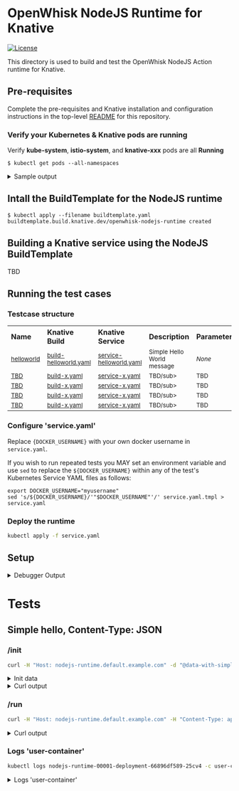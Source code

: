 <!--
#
# Licensed to the Apache Software Foundation (ASF) under one or more
# contributor license agreements.  See the NOTICE file distributed with
# this work for additional information regarding copyright ownership.
# The ASF licenses this file to You under the Apache License, Version 2.0
# (the "License"); you may not use this file except in compliance with
# the License.  You may obtain a copy of the License at
#
#     http://www.apache.org/licenses/LICENSE-2.0
#
# Unless required by applicable law or agreed to in writing, software
# distributed under the License is distributed on an "AS IS" BASIS,
# WITHOUT WARRANTIES OR CONDITIONS OF ANY KIND, either express or implied.
# See the License for the specific language governing permissions and
# limitations under the License.
#
-->

# OpenWhisk NodeJS Runtime for Knative

[![License](https://img.shields.io/badge/license-Apache--2.0-blue.svg)](http://www.apache.org/licenses/LICENSE-2.0)

This directory is used to build and test the OpenWhisk NodeJS Action runtime for Knative.

## Pre-requisites

Complete the pre-requisites and Knative installation and configuration instructions in the top-level [README](../../README.md) for this repository.

### Verify your Kubernetes & Knative pods are running

Verify **kube-system**, **istio-system**, and **knative-xxx** pods are all **Running**
```
$ kubectl get pods --all-namespaces 
```
<details>
    <summary>Sample output</summary>
    
```
$ kubectl get pods --all-namespaces 
NAMESPACE          NAME                                            READY   STATUS      RESTARTS   AGE
istio-system       cluster-local-gateway-547467ccf6-p8n72          1/1     Running     1          8d
istio-system       istio-citadel-7d64db8bcf-m7gsj                  1/1     Running     0          8d
istio-system       istio-cleanup-secrets-8lzj4                     0/1     Completed   0          8d
istio-system       istio-egressgateway-6ddf4c8bd6-2dxhc            1/1     Running     1          8d
istio-system       istio-galley-7dd996474-pdd6h                    1/1     Running     1          8d
istio-system       istio-ingressgateway-84b89d647f-cxrwx           1/1     Running     1          8d
istio-system       istio-pilot-86bb4fcbbd-5ns5q                    2/2     Running     0          8d
istio-system       istio-pilot-86bb4fcbbd-vd2xr                    2/2     Running     0          8d
istio-system       istio-pilot-86bb4fcbbd-zstrw                    2/2     Running     0          8d
istio-system       istio-policy-5c4d9ff96b-559db                   2/2     Running     1          8d
istio-system       istio-sidecar-injector-6977b5cf5b-94hj5         1/1     Running     0          8d
istio-system       istio-statsd-prom-bridge-b44b96d7b-kzkzc        1/1     Running     0          8d
istio-system       istio-telemetry-7676df547f-jp952                2/2     Running     1          8d
istio-system       knative-ingressgateway-75644679c7-c2kxj         1/1     Running     1          8d
knative-build      build-controller-658d64d9bd-6qp2c               1/1     Running     0          8d
knative-build      build-webhook-6bb747665f-v8nk2                  1/1     Running     1          8d
knative-eventing   eventing-controller-cfbb757bd-czx99             1/1     Running     0          8d
knative-eventing   in-memory-channel-controller-75d6cc4b77-6c8st   1/1     Running     1          8d
knative-eventing   in-memory-channel-dispatcher-c89db8bb8-phlxw    2/2     Running     7          8d
knative-eventing   webhook-5fbb8dbcc7-nhwp5                        1/1     Running     0          8d
knative-serving    activator-69b8474d6b-58hh2                      2/2     Running     1          8d
knative-serving    autoscaler-6579b57774-cvvzj                     2/2     Running     1          8d
knative-serving    controller-66cd7d99df-hgswh                     1/1     Running     0          8d
knative-serving    webhook-6d9568d-czt8m                           1/1     Running     0          8d
knative-sources    controller-manager-0                            1/1     Running     1          8d
kube-system        coredns-86c58d9df4-ms8qs                        1/1     Running     0          8d
kube-system        coredns-86c58d9df4-x29vt                        1/1     Running     0          8d
kube-system        etcd-docker-desktop                             1/1     Running     3          8d
kube-system        kube-apiserver-docker-desktop                   1/1     Running     3          8d
kube-system        kube-controller-manager-docker-desktop          1/1     Running     5          8d
kube-system        kube-proxy-mltsm                                1/1     Running     0          8d
kube-system        kube-scheduler-docker-desktop                   1/1     Running     5          8d
```
</details>

## Intall the BuildTemplate for the NodeJS runtime

```
$ kubectl apply --filename buildtemplate.yaml 
buildtemplate.build.knative.dev/openwhisk-nodejs-runtime created
```

## Building a Knative service using the NodeJS BuildTemplate

TBD

## Running the test cases

### Testcase structure

<table cellpadding="8">
  <tbody>
    <tr align="left">
      <th width="180">Name</th>
      <th width="180">Knative Build</th>
      <th width="180">Knative Service</th>
      <th width="300">Description</th>
      <th width="300">Parameters</th>
    </tr>
    <tr align="left">
      <td><sub><a href="">helloworld</a></sub></td>
      <td><sub><a href="tests/helloworld/build-helloworld.yaml">build-helloworld.yaml</a></sub></td>
      <td><sub><a href="tests/helloworld/service-helloworld.yaml">service-helloworld.yaml</a></sub></td>
      <td><sub>Simple Hello World message</sub></td>
      <td><sub><i>None</i></sub></td>        
    </tr>
    <tr align="left">
      <td><sub><a href="">TBD</a></sub></td>
      <td><sub><a href="tests/helloworld/">build-x.yaml</a></sub></td>
      <td><sub><a href="tests/helloworld/">service-x.yaml</a></sub></td>
      <td><sub>TBD/sub></td>
      <td><sub>TBD</sub></td>      
    </tr>
    <tr align="left">
      <td><sub><a href="">TBD</a></sub></td>
      <td><sub><a href="tests/helloworld/">build-x.yaml</a></sub></td>
      <td><sub><a href="tests/helloworld/">service-x.yaml</a></sub></td>
      <td><sub>TBD/sub></td>
      <td><sub>TBD</sub></td>        
    </tr>
    <tr align="left">
      <td><sub><a href="">TBD</a></sub></td>
      <td><sub><a href="tests/helloworld/">build-x.yaml</a></sub></td>
      <td><sub><a href="tests/helloworld/">service-x.yaml</a></sub></td>
      <td><sub>TBD/sub></td>
      <td><sub>TBD</sub></td>        
    </tr>
    <tr align="left">
      <td><sub><a href="">TBD</a></sub></td>
      <td><sub><a href="tests/helloworld/">build-x.yaml</a></sub></td>
      <td><sub><a href="tests/helloworld/">service-x.yaml</a></sub></td>
      <td><sub>TBD/sub></td>
      <td><sub>TBD</sub></td>       
    </tr>
  </tbody>
</table>   

### Configure 'service.yaml'

Replace `{DOCKER_USERNAME}` with your own docker username in `service.yaml`.

If you wish to run repeated tests you MAY set an environment variable and use ```sed``` to replace the ```${DOCKER_USERNAME}``` within any of the test's Kubernetes Service YAML files as follows:

```
export DOCKER_USERNAME="myusername"
sed 's/${DOCKER_USERNAME}/'"$DOCKER_USERNAME"'/' service.yaml.tmpl > service.yaml
```

### Deploy the runtime

```bash
kubectl apply -f service.yaml
```

## Setup

<details>
    <summary>Debugger Output</summary>

```bash
Hello World from NodeJS runtime
**************************
DEBUGGER: config
{ port: 8080, apiHost: undefined, allowConcurrent: undefined }
**************************
DEBUGGER: Starting the server
**************************
DEBUGGER: I am inside wrapEndpoint
**************************
DEBUGGER: I am inside wrapEndpoint
```
</details>

# Tests

## Simple hello, Content-Type: JSON

### /init
```bash
curl -H "Host: nodejs-runtime.default.example.com" -d "@data-with-simple-hello.json" -H "Content-Type: application/json" http://localhost/init -v
```

<details>
  <summary>Init data</summary>

```bash
cat data-with-simple-hello.json
{
    "value": {
        "name" : "helloNodeJS",
        "main" : "main",
        "binary": false,
        "code" : "function main() {return {payload: 'HI'};}"
    }
}
```
</details>

<details>
  <summary>Curl output</summary>

```
*   Trying ::1...
* TCP_NODELAY set
* Connected to localhost (::1) port 80 (#0)
> POST /init HTTP/1.1
> Host: nodejs-runtime.default.example.com
> User-Agent: curl/7.54.0
> Accept: */*
> Content-Type: application/json
> Content-Length: 164
>
* upload completely sent off: 164 out of 164 bytes
< HTTP/1.1 200 OK
< content-length: 11
< content-type: application/json; charset=utf-8
< date: Tue, 29 Jan 2019 20:50:08 GMT
< etag: W/"b-2MeHcbdPiKDIdPsWUDKemTPAQvg"
< server: envoy
< x-envoy-upstream-service-time: 8626
< x-powered-by: Express
<
* Connection #0 to host localhost left intact
{"OK":true}
```
</details>

### /run

```bash
curl -H "Host: nodejs-runtime.default.example.com" -H "Content-Type: application/json" -X POST http://localhost/run -v
```
<details>
  <summary>Curl output</summary>

```
*   Trying ::1...
* TCP_NODELAY set
* Connected to localhost (::1) port 80 (#0)
> POST /run HTTP/1.1
> Host: nodejs-runtime.default.example.com
> User-Agent: curl/7.54.0
> Accept: */*
> Content-Type: application/json
>
< HTTP/1.1 200 OK
< content-length: 16
< content-type: application/json; charset=utf-8
< date: Tue, 29 Jan 2019 21:59:00 GMT
< etag: W/"10-r4HisfsG2IPqXoE1oxz8LXbAq+I"
< x-powered-by: Express
< x-envoy-upstream-service-time: 19
< server: envoy
<
* Connection #0 to host localhost left intact
{"payload":"HI"}
```
</details>

### Logs 'user-container'

```bash
kubectl logs nodejs-runtime-00001-deployment-66896df589-25cv4 -c user-container
```

<details>
  <summary>Logs 'user-container'</summary>

```
Hello World from NodeJS runtime
**************************
DEBUGGER: config
{ port: 8080, apiHost: undefined, allowConcurrent: undefined }
**************************
DEBUGGER: app
{ [EventEmitter: app]
  _events: [Object: null prototype] { mount: [Function: onmount] },
  _eventsCount: 1,
  _maxListeners: undefined,
  setMaxListeners: [Function: setMaxListeners],
  getMaxListeners: [Function: getMaxListeners],
  emit: [Function: emit],
  addListener: [Function: addListener],
  on: [Function: addListener],
  prependListener: [Function: prependListener],
  once: [Function: once],
  prependOnceListener: [Function: prependOnceListener],
  removeListener: [Function: removeListener],
  off: [Function: removeListener],
  removeAllListeners: [Function: removeAllListeners],
  listeners: [Function: listeners],
  rawListeners: [Function: rawListeners],
  listenerCount: [Function: listenerCount],
  eventNames: [Function: eventNames],
  init: [Function: init],
  defaultConfiguration: [Function: defaultConfiguration],
  lazyrouter: [Function: lazyrouter],
  handle: [Function: handle],
  use: [Function: use],
  route: [Function: route],
  engine: [Function: engine],
  param: [Function: param],
  set: [Function: set],
  path: [Function: path],
  enabled: [Function: enabled],
  disabled: [Function: disabled],
  enable: [Function: enable],
  disable: [Function: disable],
  acl: [Function],
  bind: [Function],
  checkout: [Function],
  connect: [Function],
  copy: [Function],
  delete: [Function],
  get: [Function],
  head: [Function],
  link: [Function],
  lock: [Function],
  'm-search': [Function],
  merge: [Function],
  mkactivity: [Function],
  mkcalendar: [Function],
  mkcol: [Function],
  move: [Function],
  notify: [Function],
  options: [Function],
  patch: [Function],
  post: [Function],
  propfind: [Function],
  proppatch: [Function],
  purge: [Function],
  put: [Function],
  rebind: [Function],
  report: [Function],
  search: [Function],
  source: [Function],
  subscribe: [Function],
  trace: [Function],
  unbind: [Function],
  unlink: [Function],
  unlock: [Function],
  unsubscribe: [Function],
  all: [Function: all],
  del: [Function],
  render: [Function: render],
  listen: [Function: listen],
  request: IncomingMessage { app: [Circular] },
  response: ServerResponse { app: [Circular] },
  cache: {},
  engines: {},
  settings:
   { 'x-powered-by': true,
     etag: 'weak',
     'etag fn': [Function: generateETag],
     env: 'development',
     'query parser': 'extended',
     'query parser fn': [Function: parseExtendedQueryString],
     'subdomain offset': 2,
     'trust proxy': false,
     'trust proxy fn': [Function: trustNone],
     view: [Function: View],
     views: '/nodejsAction/views',
     'jsonp callback name': 'callback' },
  locals:
   [Object: null prototype] {
     settings:
      { 'x-powered-by': true,
        etag: 'weak',
        'etag fn': [Function: generateETag],
        env: 'development',
        'query parser': 'extended',
        'query parser fn': [Function: parseExtendedQueryString],
        'subdomain offset': 2,
        'trust proxy': false,
        'trust proxy fn': [Function: trustNone],
        view: [Function: View],
        views: '/nodejsAction/views',
        'jsonp callback name': 'callback' } },
  mountpath: '/' }
**************************
DEBUGGER: Starting the server
[Function: start]
**************************
DEBUGGER: app
{ [EventEmitter: app]
  _events: [Object: null prototype] { mount: [Function: onmount] },
  _eventsCount: 1,
  _maxListeners: undefined,
  setMaxListeners: [Function: setMaxListeners],
  getMaxListeners: [Function: getMaxListeners],
  emit: [Function: emit],
  addListener: [Function: addListener],
  on: [Function: addListener],
  prependListener: [Function: prependListener],
  once: [Function: once],
  prependOnceListener: [Function: prependOnceListener],
  removeListener: [Function: removeListener],
  off: [Function: removeListener],
  removeAllListeners: [Function: removeAllListeners],
  listeners: [Function: listeners],
  rawListeners: [Function: rawListeners],
  listenerCount: [Function: listenerCount],
  eventNames: [Function: eventNames],
  init: [Function: init],
  defaultConfiguration: [Function: defaultConfiguration],
  lazyrouter: [Function: lazyrouter],
  handle: [Function: handle],
  use: [Function: use],
  route: [Function: route],
  engine: [Function: engine],
  param: [Function: param],
  set: [Function: set],
  path: [Function: path],
  enabled: [Function: enabled],
  disabled: [Function: disabled],
  enable: [Function: enable],
  disable: [Function: disable],
  acl: [Function],
  bind: [Function],
  checkout: [Function],
  connect: [Function],
  copy: [Function],
  delete: [Function],
  get: [Function],
  head: [Function],
  link: [Function],
  lock: [Function],
  'm-search': [Function],
  merge: [Function],
  mkactivity: [Function],
  mkcalendar: [Function],
  mkcol: [Function],
  move: [Function],
  notify: [Function],
  options: [Function],
  patch: [Function],
  post: [Function],
  propfind: [Function],
  proppatch: [Function],
  purge: [Function],
  put: [Function],
  rebind: [Function],
  report: [Function],
  search: [Function],
  source: [Function],
  subscribe: [Function],
  trace: [Function],
  unbind: [Function],
  unlink: [Function],
  unlock: [Function],
  unsubscribe: [Function],
  all: [Function: all],
  del: [Function],
  render: [Function: render],
  listen: [Function: listen],
  request: IncomingMessage { app: [Circular] },
  response: ServerResponse { app: [Circular] },
  cache: {},
  engines: {},
  settings:
   { 'x-powered-by': true,
     etag: 'weak',
     'etag fn': [Function: generateETag],
     env: 'development',
     'query parser': 'extended',
     'query parser fn': [Function: parseExtendedQueryString],
     'subdomain offset': 2,
     'trust proxy': false,
     'trust proxy fn': [Function: trustNone],
     view: [Function: View],
     views: '/nodejsAction/views',
     'jsonp callback name': 'callback',
     port: 8080 },
  locals:
   [Object: null prototype] {
     settings:
      { 'x-powered-by': true,
        etag: 'weak',
        'etag fn': [Function: generateETag],
        env: 'development',
        'query parser': 'extended',
        'query parser fn': [Function: parseExtendedQueryString],
        'subdomain offset': 2,
        'trust proxy': false,
        'trust proxy fn': [Function: trustNone],
        view: [Function: View],
        views: '/nodejsAction/views',
        'jsonp callback name': 'callback',
        port: 8080 } },
  mountpath: '/' }
**************************
DEBUGGER: app
{ [EventEmitter: app]
  _events: [Object: null prototype] { mount: [Function: onmount] },
  _eventsCount: 1,
  _maxListeners: undefined,
  setMaxListeners: [Function: setMaxListeners],
  getMaxListeners: [Function: getMaxListeners],
  emit: [Function: emit],
  addListener: [Function: addListener],
  on: [Function: addListener],
  prependListener: [Function: prependListener],
  once: [Function: once],
  prependOnceListener: [Function: prependOnceListener],
  removeListener: [Function: removeListener],
  off: [Function: removeListener],
  removeAllListeners: [Function: removeAllListeners],
  listeners: [Function: listeners],
  rawListeners: [Function: rawListeners],
  listenerCount: [Function: listenerCount],
  eventNames: [Function: eventNames],
  init: [Function: init],
  defaultConfiguration: [Function: defaultConfiguration],
  lazyrouter: [Function: lazyrouter],
  handle: [Function: handle],
  use: [Function: use],
  route: [Function: route],
  engine: [Function: engine],
  param: [Function: param],
  set: [Function: set],
  path: [Function: path],
  enabled: [Function: enabled],
  disabled: [Function: disabled],
  enable: [Function: enable],
  disable: [Function: disable],
  acl: [Function],
  bind: [Function],
  checkout: [Function],
  connect: [Function],
  copy: [Function],
  delete: [Function],
  get: [Function],
  head: [Function],
  link: [Function],
  lock: [Function],
  'm-search': [Function],
  merge: [Function],
  mkactivity: [Function],
  mkcalendar: [Function],
  mkcol: [Function],
  move: [Function],
  notify: [Function],
  options: [Function],
  patch: [Function],
  post: [Function],
  propfind: [Function],
  proppatch: [Function],
  purge: [Function],
  put: [Function],
  rebind: [Function],
  report: [Function],
  search: [Function],
  source: [Function],
  subscribe: [Function],
  trace: [Function],
  unbind: [Function],
  unlink: [Function],
  unlock: [Function],
  unsubscribe: [Function],
  all: [Function: all],
  del: [Function],
  render: [Function: render],
  listen: [Function: listen],
  request: IncomingMessage { app: [Circular] },
  response: ServerResponse { app: [Circular] },
  cache: {},
  engines: {},
  settings:
   { 'x-powered-by': true,
     etag: 'weak',
     'etag fn': [Function: generateETag],
     env: 'development',
     'query parser': 'extended',
     'query parser fn': [Function: parseExtendedQueryString],
     'subdomain offset': 2,
     'trust proxy': false,
     'trust proxy fn': [Function: trustNone],
     view: [Function: View],
     views: '/nodejsAction/views',
     'jsonp callback name': 'callback',
     port: 8080 },
  locals:
   [Object: null prototype] {
     settings:
      { 'x-powered-by': true,
        etag: 'weak',
        'etag fn': [Function: generateETag],
        env: 'development',
        'query parser': 'extended',
        'query parser fn': [Function: parseExtendedQueryString],
        'subdomain offset': 2,
        'trust proxy': false,
        'trust proxy fn': [Function: trustNone],
        view: [Function: View],
        views: '/nodejsAction/views',
        'jsonp callback name': 'callback',
        port: 8080 } },
  mountpath: '/',
  _router:
   { [Function: router]
     params: {},
     _params: [],
     caseSensitive: false,
     mergeParams: undefined,
     strict: false,
     stack: [ [Layer], [Layer], [Layer] ] } }
**************************
DEBUGGER: app
{ [EventEmitter: app]
  _events: [Object: null prototype] { mount: [Function: onmount] },
  _eventsCount: 1,
  _maxListeners: undefined,
  setMaxListeners: [Function: setMaxListeners],
  getMaxListeners: [Function: getMaxListeners],
  emit: [Function: emit],
  addListener: [Function: addListener],
  on: [Function: addListener],
  prependListener: [Function: prependListener],
  once: [Function: once],
  prependOnceListener: [Function: prependOnceListener],
  removeListener: [Function: removeListener],
  off: [Function: removeListener],
  removeAllListeners: [Function: removeAllListeners],
  listeners: [Function: listeners],
  rawListeners: [Function: rawListeners],
  listenerCount: [Function: listenerCount],
  eventNames: [Function: eventNames],
  init: [Function: init],
  defaultConfiguration: [Function: defaultConfiguration],
  lazyrouter: [Function: lazyrouter],
  handle: [Function: handle],
  use: [Function: use],
  route: [Function: route],
  engine: [Function: engine],
  param: [Function: param],
  set: [Function: set],
  path: [Function: path],
  enabled: [Function: enabled],
  disabled: [Function: disabled],
  enable: [Function: enable],
  disable: [Function: disable],
  acl: [Function],
  bind: [Function],
  checkout: [Function],
  connect: [Function],
  copy: [Function],
  delete: [Function],
  get: [Function],
  head: [Function],
  link: [Function],
  lock: [Function],
  'm-search': [Function],
  merge: [Function],
  mkactivity: [Function],
  mkcalendar: [Function],
  mkcol: [Function],
  move: [Function],
  notify: [Function],
  options: [Function],
  patch: [Function],
  post: [Function],
  propfind: [Function],
  proppatch: [Function],
  purge: [Function],
  put: [Function],
  rebind: [Function],
  report: [Function],
  search: [Function],
  source: [Function],
  subscribe: [Function],
  trace: [Function],
  unbind: [Function],
  unlink: [Function],
  unlock: [Function],
  unsubscribe: [Function],
  all: [Function: all],
  del: [Function],
  render: [Function: render],
  listen: [Function: listen],
  request: IncomingMessage { app: [Circular] },
  response: ServerResponse { app: [Circular] },
  cache: {},
  engines: {},
  settings:
   { 'x-powered-by': true,
     etag: 'weak',
     'etag fn': [Function: generateETag],
     env: 'development',
     'query parser': 'extended',
     'query parser fn': [Function: parseExtendedQueryString],
     'subdomain offset': 2,
     'trust proxy': false,
     'trust proxy fn': [Function: trustNone],
     view: [Function: View],
     views: '/nodejsAction/views',
     'jsonp callback name': 'callback',
     port: 8080 },
  locals:
   [Object: null prototype] {
     settings:
      { 'x-powered-by': true,
        etag: 'weak',
        'etag fn': [Function: generateETag],
        env: 'development',
        'query parser': 'extended',
        'query parser fn': [Function: parseExtendedQueryString],
        'subdomain offset': 2,
        'trust proxy': false,
        'trust proxy fn': [Function: trustNone],
        view: [Function: View],
        views: '/nodejsAction/views',
        'jsonp callback name': 'callback',
        port: 8080 } },
  mountpath: '/',
  _router:
   { [Function: router]
     params: {},
     _params: [],
     caseSensitive: false,
     mergeParams: undefined,
     strict: false,
     stack: [ [Layer], [Layer], [Layer], [Layer] ] } }
**************************
DEBUGGER: app
{ [EventEmitter: app]
  _events: [Object: null prototype] { mount: [Function: onmount] },
  _eventsCount: 1,
  _maxListeners: undefined,
  setMaxListeners: [Function: setMaxListeners],
  getMaxListeners: [Function: getMaxListeners],
  emit: [Function: emit],
  addListener: [Function: addListener],
  on: [Function: addListener],
  prependListener: [Function: prependListener],
  once: [Function: once],
  prependOnceListener: [Function: prependOnceListener],
  removeListener: [Function: removeListener],
  off: [Function: removeListener],
  removeAllListeners: [Function: removeAllListeners],
  listeners: [Function: listeners],
  rawListeners: [Function: rawListeners],
  listenerCount: [Function: listenerCount],
  eventNames: [Function: eventNames],
  init: [Function: init],
  defaultConfiguration: [Function: defaultConfiguration],
  lazyrouter: [Function: lazyrouter],
  handle: [Function: handle],
  use: [Function: use],
  route: [Function: route],
  engine: [Function: engine],
  param: [Function: param],
  set: [Function: set],
  path: [Function: path],
  enabled: [Function: enabled],
  disabled: [Function: disabled],
  enable: [Function: enable],
  disable: [Function: disable],
  acl: [Function],
  bind: [Function],
  checkout: [Function],
  connect: [Function],
  copy: [Function],
  delete: [Function],
  get: [Function],
  head: [Function],
  link: [Function],
  lock: [Function],
  'm-search': [Function],
  merge: [Function],
  mkactivity: [Function],
  mkcalendar: [Function],
  mkcol: [Function],
  move: [Function],
  notify: [Function],
  options: [Function],
  patch: [Function],
  post: [Function],
  propfind: [Function],
  proppatch: [Function],
  purge: [Function],
  put: [Function],
  rebind: [Function],
  report: [Function],
  search: [Function],
  source: [Function],
  subscribe: [Function],
  trace: [Function],
  unbind: [Function],
  unlink: [Function],
  unlock: [Function],
  unsubscribe: [Function],
  all: [Function: all],
  del: [Function],
  render: [Function: render],
  listen: [Function: listen],
  request: IncomingMessage { app: [Circular] },
  response: ServerResponse { app: [Circular] },
  cache: {},
  engines: {},
  settings:
   { 'x-powered-by': true,
     etag: 'weak',
     'etag fn': [Function: generateETag],
     env: 'development',
     'query parser': 'extended',
     'query parser fn': [Function: parseExtendedQueryString],
     'subdomain offset': 2,
     'trust proxy': false,
     'trust proxy fn': [Function: trustNone],
     view: [Function: View],
     views: '/nodejsAction/views',
     'jsonp callback name': 'callback',
     port: 8080 },
  locals:
   [Object: null prototype] {
     settings:
      { 'x-powered-by': true,
        etag: 'weak',
        'etag fn': [Function: generateETag],
        env: 'development',
        'query parser': 'extended',
        'query parser fn': [Function: parseExtendedQueryString],
        'subdomain offset': 2,
        'trust proxy': false,
        'trust proxy fn': [Function: trustNone],
        view: [Function: View],
        views: '/nodejsAction/views',
        'jsonp callback name': 'callback',
        port: 8080 } },
  mountpath: '/',
  _router:
   { [Function: router]
     params: {},
     _params: [],
     caseSensitive: false,
     mergeParams: undefined,
     strict: false,
     stack: [ [Layer], [Layer], [Layer], [Layer], [Layer] ] } }
**************************
DEBUGGER: Status is
ready
**************************
DEBUGGER: Returning 200
{ name: 'helloNodeJS',
  main: 'main',
  binary: false,
  code: 'function main() {return {payload: \'HI\'};}' }
```
</details>
